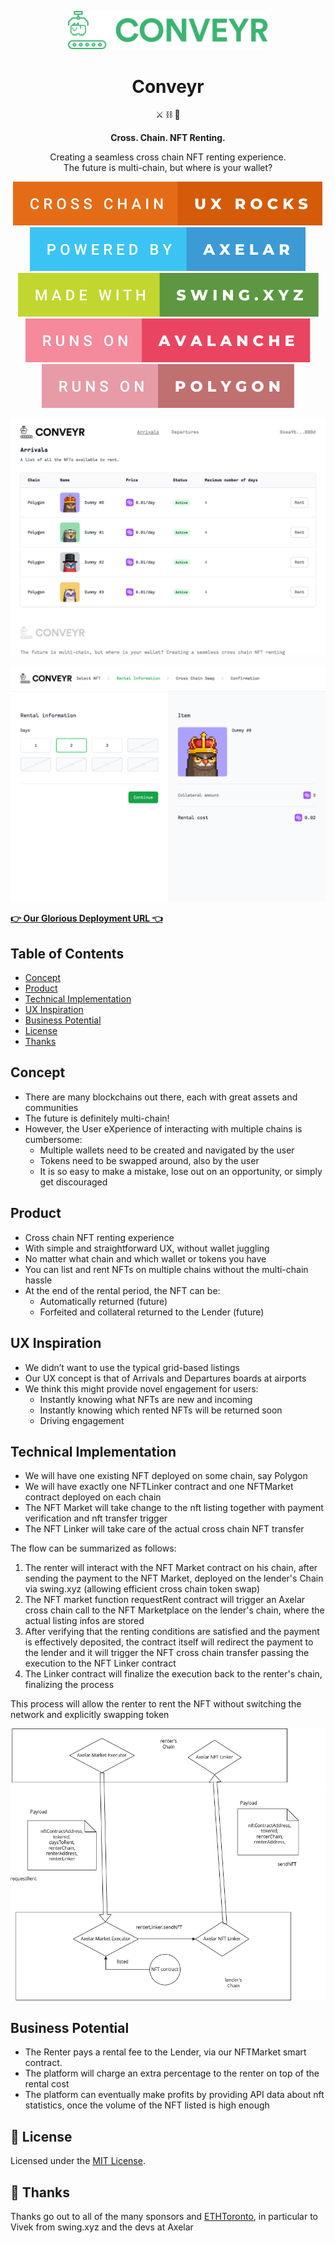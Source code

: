 <p align="center">
  <a href="https://conveyr.xyz/">
    <img alt="Conveyr" src="assets/logo.svg?1" width="320" />
  </a>
</p>

<h1 align="center">
  Conveyr
</h1>

<p align="center">
  ⚔️ ⛓️ 🤑
</p>

<p align="center">
  <strong>
    Cross. Chain. NFT Renting.
  </strong>
</p>

<p align="center">
  Creating a seamless cross chain NFT renting experience.<br>The future is multi-chain, but where is your wallet?
</p>

<p align="center">
  <a>
    <img src="assets/cross-chain-ux-rocks.svg" alt="Cross Chain UX Rocks">
  </a>
  <a>
    <img src="assets/powered-by-axelar.svg" alt="Powered by Axelar">
  </a>
  <a>
    <img src="assets/made-with-swing.xyz.svg" alt="Made with Swing.xyz">
  </a>
  <a>
    <img src="assets/runs-on-avalanche.svg" alt="Runs on Avalanche">
  </a>
  <a>
    <img src="assets/runs-on-polygon.svg" alt="Runs on Polygon">
  </a>
</p>

[<img src="assets/screenshot-1.png" alt="Conveyr">](https://conveyr.xyz/)

[<img src="assets/screenshot-2.png" alt="Conveyr">](https://conveyr.xyz/)

[**👉 Our Glorious Deployment URL 👈**](https://conveyr.xyz/)

## Table of Contents

- [Concept](#concept)
- [Product](#product)
- [Technical Implementation](#technical-implementation)
- [UX Inspiration](#ux-inspiration)
- [Business Potential](#business-potential)
- [License](#license)
- [Thanks](#thanks)

## Concept

- There are many blockchains out there, each with great assets and communities
- The future is definitely multi-chain!
- However, the User eXperience of interacting with multiple chains is cumbersome:
  - Multiple wallets need to be created and navigated by the user
  - Tokens need to be swapped around, also by the user
  - It is so easy to make a mistake, lose out on an opportunity, or simply get discouraged

## Product

- Cross chain NFT renting experience
- With simple and straightforward UX, without wallet juggling
- No matter what chain and which wallet or tokens you have
- You can list and rent NFTs on multiple chains without the multi-chain hassle
- At the end of the rental period, the NFT can be:
  - Automatically returned (future)
  - Forfeited and collateral returned to the Lender (future)

## UX Inspiration

- We didn’t want to use the typical grid-based listings
- Our UX concept is that of Arrivals and Departures boards at airports
- We think this might provide novel engagement for users:
  - Instantly knowing what NFTs are new and incoming
  - Instantly knowing which rented NFTs will be returned soon
  - Driving engagement

## Technical Implementation

- We will have one existing NFT deployed on some chain, say Polygon 
- We will have exactly one NFTLinker contract and one NFTMarket contract deployed on each chain
- The NFT Market will take change to the nft listing together with payment verification and nft transfer trigger
- The NFT Linker will take care of the actual cross chain NFT transfer

The flow can be summarized as follows:
1. The renter will interact with the NFT Market contract on his chain, after sending the payment to the NFT Market,
  deployed on the lender's Chain via swing.xyz (allowing efficient cross chain token swap)
2. The NFT market function requestRent contract will trigger an Axelar cross chain call to the NFT Marketplace on
the lender's chain, where the actual listing infos are stored
3. After verifying that the renting conditions are satisfied and the payment is effectively deposited, the 
contract itself will redirect the payment to the lender and it will trigger the NFT cross chain transfer 
passing the execution to the NFT Linker contract
4. The Linker contract will finalize the execution back to the renter's chain, finalizing the process

This process will allow the renter to rent the NFT without switching the network and explicitly swapping token

<a>
    <img src="assets/technical_picture.png" alt="Technical picture">
  </a>

## Business Potential

- The Renter pays a rental fee to the Lender, via our NFTMarket smart contract.
- The platform will charge an extra percentage to the renter on top of the rental cost
- The platform can eventually make profits by providing API data about nft statistics, once the volume of the NFT listed is high enough

## 🧐 License

Licensed under the [MIT License](./LICENSE).

## 💜 Thanks

Thanks go out to all of the many sponsors and [ETHToronto](https://www.ethtoronto.ca/),
in particular to Vivek from swing.xyz and the devs at Axelar

